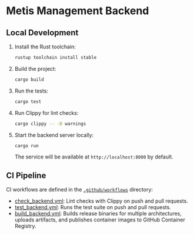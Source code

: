 # Metis Management Backend

## Local Development

1. Install the Rust toolchain:

   ```bash
   rustup toolchain install stable
   ```

2. Build the project:

   ```bash
   cargo build
   ```

3. Run the tests:

   ```bash
   cargo test
   ```

4. Run Clippy for lint checks:

   ```bash
   cargo clippy -- -D warnings
   ```

5. Start the backend server locally:

   ```bash
   cargo run
   ```

   The service will be available at `http://localhost:8000` by default.


## CI Pipeline

CI workflows are defined in the [`.github/workflows`](../.github/workflows) directory:

- [check_backend.yml](../.github/workflows/check_backend.yml): Lint checks with Clippy on push and pull requests.
- [test_backend.yml](../.github/workflows/test_backend.yml): Runs the test suite on push and pull requests.
- [build_backend.yml](../.github/workflows/build_backend.yml): Builds release binaries for multiple architectures, uploads artifacts, and publishes container images to GitHub Container Registry.
